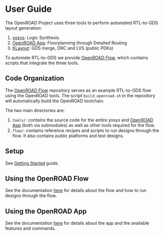 # User Guide

The OpenROAD Project uses three tools to perform automated RTL-to-GDS layout generation:

1.  [yosys](https://github.com/The-OpenROAD-Project/yosys): Logic
    Synthesis
2.  [OpenROAD App](https://github.com/The-OpenROAD-Project/OpenROAD):
    Floorplanning through Detailed Routing
3.  [KLayout](https://www.klayout.de/): GDS merge, DRC and LVS (public
    PDKs)

To automate RTL-to-GDS we provide
[OpenROAD Flow](https://github.com/The-OpenROAD-Project/OpenROAD-flow-scripts),
which contains scripts that integrate the three tools.

## Code Organization

The [OpenROAD Flow](https://github.com/The-OpenROAD-Project/OpenROAD-flow-scripts)
repository serves as an example RTL-to-GDS flow using the OpenROAD
tools. The script `build_openroad.sh` in the repository will
automatically build the OpenROAD toolchain.

The two main directories are:

1. `tools/`: contains the source code for the entire yosys and
   [OpenROAD App](https://github.com/The-OpenROAD-Project/OpenROAD)
   (both via submodules) as well as other tools required for the flow.
3. `flow/`: contains reference recipes and scripts to run designs
   through the flow. It also contains public platforms and test
   designs.

## Setup

See [Getting Started](GettingStarted.md) guide.

## Using the OpenROAD Flow

See the documentation [here](GettingStarted.md) for details about the
flow and how to run designs through the flow.

## Using the OpenROAD App

See the documentation [here](../main/README.md) for details about the app and
the available features and commands.
